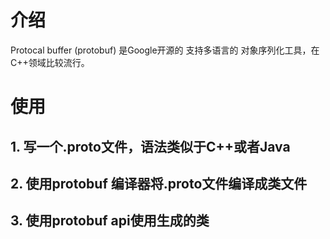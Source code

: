# 介绍
Protocal buffer (protobuf) 是Google开源的 支持多语言的 对象序列化工具，在C++领域比较流行。

# 使用
## 1. 写一个.proto文件，语法类似于C++或者Java
## 2. 使用protobuf 编译器将.proto文件编译成类文件
## 3. 使用protobuf api使用生成的类